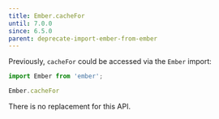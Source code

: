 ```yaml
---
title: Ember.cacheFor
until: 7.0.0
since: 6.5.0
parent: deprecate-import-ember-from-ember
---
```



Previously, `cacheFor` could be accessed via the `Ember` import:
```js
import Ember from 'ember';

Ember.cacheFor
```

There is no replacement for this API.
